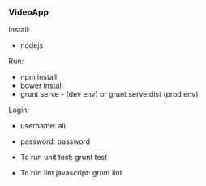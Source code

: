 ### VideoApp

Install:
* nodejs

Run:
* npm install
* bower install
* grunt serve - (dev env) or grunt serve:dist (prod env)

Login:
* username: ali
* password: password

* To run unit test: grunt test
* To run lint javascript: grunt lint